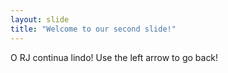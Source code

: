 ```yaml
---
layout: slide
title: "Welcome to our second slide!"
---
```

O RJ continua lindo!
Use the left arrow to go back!
